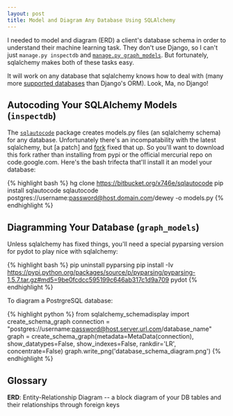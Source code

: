 ```yaml
---
layout: post
title: Model and Diagram Any Database Using SQLAlchemy
---
```


I needed to model and diagram (ERD) a client's database schema in order to understand their machine learning task. They don't use Django, so I can't just `manage.py inspectdb` and [`manage.py graph_models`](http://django-extensions.readthedocs.org/en/latest/graph_models.html). But fortunately, sqlalchemy makes both of these tasks easy. 

It will work on any database that sqlalchemy knows how to deal with (many more [supported databases](http://docs.sqlalchemy.org/en/latest/core/engines.html#others) than Django's ORM). Look, Ma, no Django!

Autocoding Your SQLAlchemy Models (`inspectdb`)
-----------------------------------------------

The [`sqlautocode`](https://code.google.com/p/sqlautocode/) package creates models.py files (an sqlalchemy schema) for any database. Unfortunately there's an incompatability with the latest sqlalchemy, but [a patch] and [fork](https://bitbucket.org/x746e/sqlautocode) fixed that up. So you'll want to download this fork rather than installing from pypi or the official mercurial repo on code.google.com. Here's the bash trifecta that'll install it an model your database:

{% highlight bash %}
hg clone https://bitbucket.org/x746e/sqlautocode
pip install sqlautocode
sqlautocode postgres://username:password@host.domain.com/dewey -o models.py
{% endhighlight %}

Diagramming Your Database (`graph_models`)
------------------------------------------

Unless sqlalchemy has fixed things, you'll need a special pyparsing version for pydot to play nice with sqlalchemy:

{% highlight bash %}
pip uninstall pyparsing
pip install -Iv https://pypi.python.org/packages/source/p/pyparsing/pyparsing-1.5.7.tar.gz#md5=9be0fcdcc595199c646ab317c1d9a709 pydot
{% endhighlight %}

To diagram a PostrgreSQL database:

{% highlight python %}
from sqlalchemy_schemadisplay import create_schema_graph
connection = "postgres://username:password@host.server.url.com/database_name"
graph = create_schema_graph(metadata=MetaData(connection), show_datatypes=False, show_indexes=False, rankdir='LR', concentrate=False)
graph.write_png('database_schema_diagram.png')
{% endhighlight %}

Glossary
--------

**ERD**: Entity-Relationship Diagram -- a block diagram of your DB tables and their relationships through foreign keys
